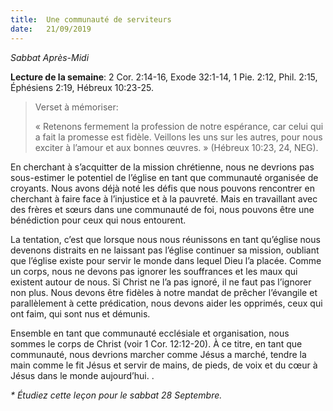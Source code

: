 ```yaml
---
title:  Une communauté de serviteurs
date:   21/09/2019
---
```


_Sabbat Après-Midi_

**Lecture de la semaine**: 2 Cor. 2:14-16, Exode 32:1-14, 1 Pie. 2:12, Phil. 2:15, Éphésiens 2:19, Hébreux 10:23-25.

><p>Verset à mémoriser:</p>
> « Retenons fermement la profession de notre espérance, car celui qui a fait la promesse est fidèle. Veillons les uns sur les autres, pour nous exciter à l’amour et aux bonnes œuvres. » (Hébreux 10:23, 24, NEG).

En cherchant à s’acquitter de la mission chrétienne, nous ne devrions pas sous-estimer le potentiel de l’église en tant que communauté organisée de croyants. Nous avons déjà noté les défis que nous pouvons rencontrer en cherchant à faire face à l’injustice et à la pauvreté. Mais en travaillant avec des frères et sœurs dans une communauté de foi, nous pouvons être une bénédiction pour ceux qui nous entourent.

La tentation, c’est que lorsque nous nous réunissons en tant qu’église nous devenons distraits en ne laissant pas l’église continuer sa mission, oubliant que l’église existe pour servir le monde dans lequel Dieu l’a placée. Comme un corps, nous ne devons pas ignorer les souffrances et les maux qui existent autour de nous. Si Christ ne l’a pas ignoré, il ne faut pas l’ignorer non plus. Nous devons être fidèles à notre mandat de prêcher l’évangile et parallèlement à cette prédication, nous devons aider les opprimés, ceux qui ont faim, qui sont nus et démunis.

Ensemble en tant que communauté ecclésiale et organisation, nous sommes le corps de Christ (voir 1 Cor. 12:12-20). À ce titre, en tant que communauté, nous devrions marcher comme Jésus a marché, tendre la main comme le fit Jésus et servir de mains, de pieds, de voix et du cœur à Jésus dans le monde aujourd’hui. .

_* Étudiez cette leçon pour le sabbat 28 Septembre._
